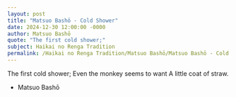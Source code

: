 ```yaml
---
layout: post
title: "Matsuo Bashō - Cold Shower"
date: 2024-12-30 12:00:00 -0000
author: Matsuo Bashō
quote: "The first cold shower;"
subject: Haikai no Renga Tradition
permalink: /Haikai no Renga Tradition/Matsuo Bashō/Matsuo Bashō - Cold Shower
---
```


The first cold shower;
Even the monkey seems to want
A little coat of straw.

- Matsuo Bashō
